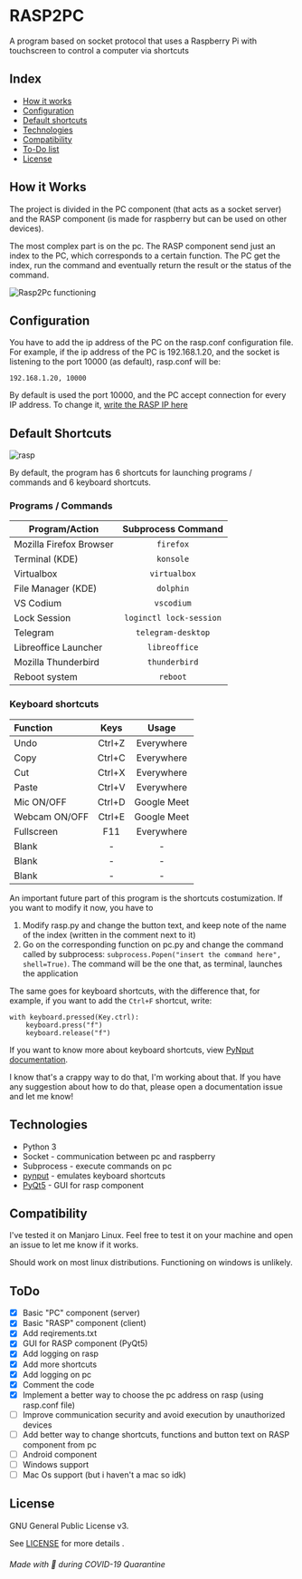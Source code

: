 # RASP2PC
A program based on socket protocol that uses a Raspberry Pi with touchscreen to control a computer via shortcuts

## Index
* [How it works](#how-it-works)
* [Configuration](#configuration)
* [Default shortcuts](#default-shortcuts)
* [Technologies](#technologies)
* [Compatibility](#compatibility)
* [To-Do list](#todo)
* [License](#license)


## How it Works
The project is divided in the PC component (that acts as a socket server) and the RASP component (is made for raspberry but can be used on other devices).

The most complex part is on the pc. The RASP component send just an index to the PC, which corresponds to a certain function. The PC get the index, run the command and eventually return the result or the status of the command.

![Rasp2Pc functioning](https://user-images.githubusercontent.com/60071372/81484790-cd6d1480-9248-11ea-8d92-9ec84f5cc686.png)

## Configuration
You have to add the ip address of the PC on the rasp.conf configuration file.
For example, if the ip address of the PC is 192.168.1.20, and the socket is listening to the port 10000 (as default), rasp.conf will be:
```
192.168.1.20, 10000
```

By default is used the port 10000, and the PC accept connection for every IP address. To change it, [write the RASP IP here](https://github.com/seepiol/Rasp2Pc/blob/master/pc.py#L27)

## Default Shortcuts

![rasp](https://user-images.githubusercontent.com/60071372/81578778-8fd4cc80-93ab-11ea-9407-7295569f052f.png)

By default, the program has 6 shortcuts for launching programs / commands and 6 keyboard shortcuts.

### Programs / Commands

| Program/Action | Subprocess Command |
|----------------|:------------------:|
| Mozilla Firefox Browser | `firefox` |
| Terminal (KDE) | `konsole` |
| Virtualbox | `virtualbox` |
| File Manager (KDE) | `dolphin` |
| VS Codium | `vscodium` |
| Lock Session | `loginctl lock-session` |
| Telegram | `telegram-desktop` |
| Libreoffice Launcher | `libreoffice` |
| Mozilla Thunderbird | `thunderbird` | 
| Reboot system | `reboot` |



### Keyboard shortcuts

| Function | Keys | Usage |
|:----------|:----:|:-------:|
| Undo | Ctrl+Z | Everywhere |
| Copy | Ctrl+C | Everywhere |
| Cut | Ctrl+X | Everywhere |
| Paste | Ctrl+V | Everywhere |
| Mic ON/OFF | Ctrl+D | Google Meet |
| Webcam ON/OFF | Ctrl+E | Google Meet |
| Fullscreen | F11 | Everywhere |
| Blank |- | -|
| Blank | -| -|
| Blank | -|- |


An important future part of this program is the shortcuts costumization. If you want to modify it now, you have to 

1) Modify rasp.py and change the button text, and keep note of the name of the index (written in the comment next to it)
2) Go on the corresponding function on pc.py and change the command called by subprocess: `subprocess.Popen("insert the command here", shell=True)`. The command will be the one that, as terminal, launches the application

The same goes for keyboard shortcuts, with the difference that, for example, if you want to add the `Ctrl+F` shortcut, write:

```
with keyboard.pressed(Key.ctrl):
    keyboard.press("f")
    keyboard.release("f")
```
If you want to know more about keyboard shortcuts, view [PyNput documentation](https://pynput.readthedocs.io/en/latest/keyboard.html).


I know that's a crappy way to do that, I'm working about that. If you have any suggestion about how to do that, please open a documentation issue and let me know!


## Technologies
- Python 3
- Socket - communication between pc and raspberry
- Subprocess - execute commands on pc
- [pynput](https://pypi.org/project/pynput) - emulates keyboard shortcuts
- [PyQt5](https://riverbankcomputing.com/software/pyqt/) - GUI for rasp component

## Compatibility
I've tested it on Manjaro Linux.
Feel free to test it on your machine and open an issue to let me know if it works.

Should work on most linux distributions.
Functioning on windows is unlikely.

## ToDo
- [x] Basic "PC" component (server)
- [x] Basic "RASP" component (client)
- [x] Add reqirements.txt
- [X] GUI for RASP component (PyQt5)
- [X] Add logging on rasp
- [X] Add more shortcuts
- [X] Add logging on pc
- [X] Comment the code
- [X] Implement a better way to choose the pc address on rasp (using rasp.conf file)
- [ ] Improve communication security and avoid execution by unauthorized devices
- [ ] Add better way to change shortcuts, functions and button text on RASP component from pc
- [ ] Android component
- [ ] Windows support
- [ ] Mac Os support (but i haven't a mac so idk)

## License
GNU General Public License v3.

See [LICENSE](https://github.com/seepiol/Rasp2Pc/blob/master/LICENSE) for more details .

###### Made with 🖤 during COVID-19 Quarantine
